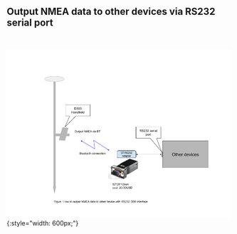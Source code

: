## Output NMEA data to other devices via RS232 serial port

<br>

![](images/BT-RS232-adapter.png){:style="width: 600px;"}


